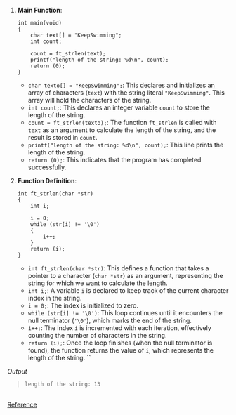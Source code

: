 1. **Main Function**:
   ```
   int main(void)
   {
       char text[] = "KeepSwimming";
       int count;

       count = ft_strlen(text);
       printf("length of the string: %d\n", count);
       return (0);
   }
   ```
   - `char texto[] = "KeepSwimming";`: This declares and initializes an array of characters (`text`) with the string literal `"KeepSwimming"`. This array will hold the characters of the string.
   - `int count;`: This declares an integer variable `count` to store the length of the string.
   - `count = ft_strlen(texto);`: The function `ft_strlen` is called with `text` as an argument to calculate the length of the string, and the result is stored in `count`.
   - `printf("length of the string: %d\n", count);`: This line prints the length of the string. 
   - `return (0);`: This indicates that the program has completed successfully.

2. **Function Definition**:
   ```
   int ft_strlen(char *str)
   {
       int i;

       i = 0;
       while (str[i] != '\0')
       {
           i++;
       }
       return (i);
   }
   ```
   - `int ft_strlen(char *str)`: This defines a function that takes a pointer to a character (`char *str`) as an argument, representing the string for which we want to calculate the length.
   - `int i;`: A variable `i` is declared to keep track of the current character index in the string.
   - `i = 0;`: The index is initialized to zero.
   - `while (str[i] != '\0')`: This loop continues until it encounters the null terminator (`'\0'`), which marks the end of the string.
   - `i++;`: The index `i` is incremented with each iteration, effectively counting the number of characters in the string.
   - `return (i);`: Once the loop finishes (when the null terminator is found), the function returns the value of `i`, which represents the length of the string.
``

*Output*
>`length of the string: 13`

<br>[Reference](https://www.youtube.com/watch?v=2AmfX5U-tIw)
